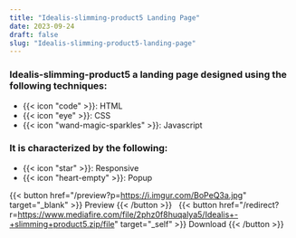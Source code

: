 ```yaml
---
title: "Idealis-slimming-product5 Landing Page"
date: 2023-09-24
draft: false
slug: "Idealis-slimming-product5-landing-page"
---
```

### __Idealis-slimming-product5__ a __landing page__ designed using the following techniques:
- {{< icon "code" >}}: HTML
- {{< icon "eye" >}}: CSS
- {{< icon "wand-magic-sparkles" >}}: Javascript  

### It is characterized by the following:
- {{< icon "star" >}}: Responsive
- {{< icon "heart-empty" >}}:  Popup

<!--adsense-->

{{< button href="/preview?p=https://i.imgur.com/BoPeQ3a.jpg" target="_blank" >}}
Preview
{{< /button >}} &nbsp; {{< button href="/redirect?r=https://www.mediafire.com/file/2phz0f8huqalya5/Idealis+-+slimming+product5.zip/file" target="_self" >}}
Download
{{< /button >}}